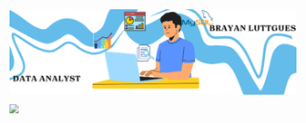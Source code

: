 <div id="header" align="center">
  <img decoding="async" src="Banner Brayan.png" width="1200"/>
</div>

[![](https://img.shields.io/badge/LinkedIn-0077B5?style=for-the-badge&logo=linkedin&logoColor=white)](www.linkedin.com/in/brayan-luttgues-araya)
